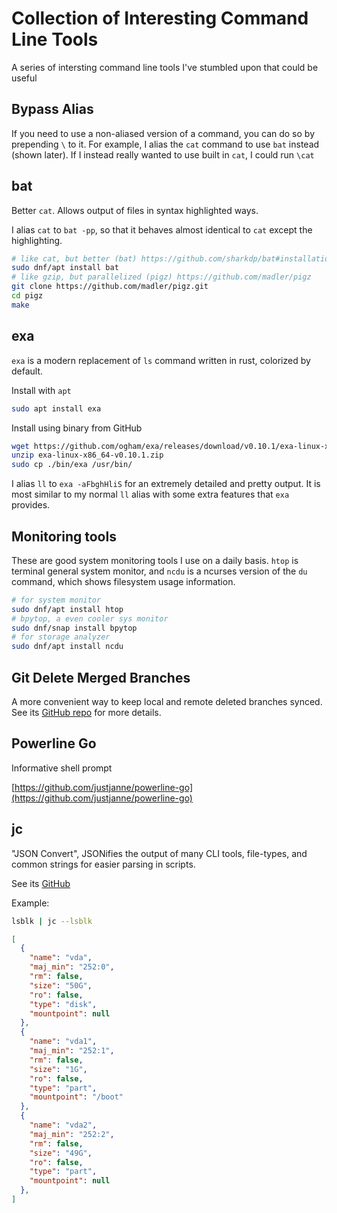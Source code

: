 # Collection of Interesting Command Line Tools

A series of intersting command line tools I've stumbled upon that could be useful

## Bypass Alias

If you need to use a non-aliased version of a command, you can do so by prepending `\` to it. For example, I alias the `cat` command to use `bat` instead (shown later). If I instead really wanted to use built in `cat`, I could run `\cat`

## bat

Better `cat`. Allows output of files in syntax highlighted ways.

I alias `cat` to `bat -pp`, so that it behaves almost identical to `cat` except the highlighting.

```bash
# like cat, but better (bat) https://github.com/sharkdp/bat#installation
sudo dnf/apt install bat
# like gzip, but parallelized (pigz) https://github.com/madler/pigz
git clone https://github.com/madler/pigz.git
cd pigz
make
```

## exa

`exa` is a modern replacement of `ls` command written in rust, colorized by default.

Install with `apt`

```bash
sudo apt install exa
```

Install using binary from GitHub

```bash
wget https://github.com/ogham/exa/releases/download/v0.10.1/exa-linux-x86_64-v0.10.1.zip
unzip exa-linux-x86_64-v0.10.1.zip
sudo cp ./bin/exa /usr/bin/
```

I alias `ll` to `exa -aFbghHliS` for an extremely detailed and pretty output. It is most similar to my normal `ll` alias with some extra features that `exa` provides.

## Monitoring tools

These are good system monitoring tools I use on a daily basis. `htop` is terminal general system monitor, and `ncdu` is a ncurses version of the `du` command, which shows filesystem usage information.

```bash
# for system monitor
sudo dnf/apt install htop
# bpytop, a even cooler sys monitor
sudo dnf/snap install bpytop
# for storage analyzer
sudo dnf/apt install ncdu
```

## Git Delete Merged Branches

A more convenient way to keep local and remote deleted branches synced. See its [GitHub repo](https://github.com/hartwork/git-delete-merged-branches?utm_source=tldrnewsletter) for more details.

## Powerline Go

Informative shell prompt

[https://github.com/justjanne/powerline-go](https://github.com/justjanne/powerline-go)

## jc

"JSON Convert", JSONifies the output of many CLI tools, file-types, and common strings for easier parsing in scripts.

See its [GitHub](https://github.com/kellyjonbrazil/jc?utm_source=tldrnewsletter)

Example:

```bash
lsblk | jc --lsblk
```

```json
[
  {
    "name": "vda",
    "maj_min": "252:0",
    "rm": false,
    "size": "50G",
    "ro": false,
    "type": "disk",
    "mountpoint": null
  },
  {
    "name": "vda1",
    "maj_min": "252:1",
    "rm": false,
    "size": "1G",
    "ro": false,
    "type": "part",
    "mountpoint": "/boot"
  },
  {
    "name": "vda2",
    "maj_min": "252:2",
    "rm": false,
    "size": "49G",
    "ro": false,
    "type": "part",
    "mountpoint": null
  },
]
```